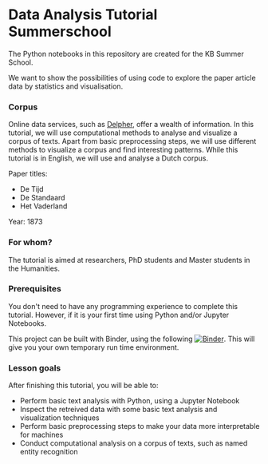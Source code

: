 # Data Analysis Tutorial Summerschool
The Python notebooks in this repository are created for the KB Summer School.

We want to show the possibilities of using code to explore the paper article data by statistics and visualisation.

### Corpus
Online data services, such as [Delpher](https://www.delpher.nl/), offer a wealth of information. 
In this tutorial, we will use computational methods to analyse and visualize a corpus of texts. 
Apart from basic preprocessing steps, we will use different methods to visualize a corpus and find interesting patterns. 
While this tutorial is in English, we will use and analyse a Dutch corpus.      

Paper titles: 
* De Tijd
* De Standaard
* Het Vaderland

Year: 1873

### For whom?
The tutorial is aimed at researchers, PhD students and Master students in the Humanities.  

### Prerequisites
You don't need to have any programming experience to complete this tutorial. 
However, if it is your first time using Python and/or Jupyter Notebooks.

This project can be built with Binder, using the following 
[![Binder](https://mybinder.org/badge_logo.svg)](https://mybinder.org/v2/gh/KBNLresearch/TutorialSummerschool/mmo010-documentation).
This will give you your own temporary run time environment.

### Lesson goals
After finishing this tutorial, you will be able to:
- Perform basic text analysis with Python, using a Jupyter Notebook
- Inspect the retreived data with some basic text analysis and visualization techniques
- Perform basic preprocessing steps to make your data more interpretable for machines
- Conduct computational analysis on a corpus of texts, such as named entity recognition